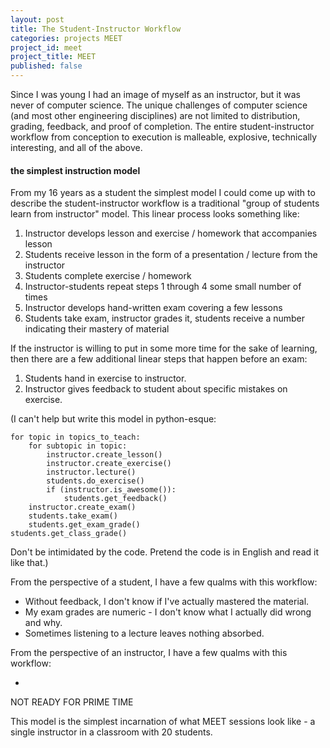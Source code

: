 ```yaml
---
layout: post
title: The Student-Instructor Workflow
categories: projects MEET
project_id: meet
project_title: MEET
published: false
---
```


Since I was young I had an image of myself as an instructor, but it was never of computer science. The unique challenges of computer science (and most other engineering disciplines) are not limited to distribution, grading, feedback, and proof of completion. The entire student-instructor workflow from conception to execution is malleable, explosive, technically interesting, and all of the above. 

<!-- more --> 

#### the simplest instruction model

From my 16 years as a student the simplest model I could come up with to describe the student-instructor workflow is a traditional "group of students learn from instructor" model. This linear process looks something like:

1. Instructor develops lesson and exercise / homework that accompanies lesson
2. Students receive lesson in the form of a presentation / lecture from the instructor
4. Students complete exercise / homework
5. Instructor-students repeat steps 1 through 4 some small number of times
6. Instructor develops hand-written exam covering a few lessons
7. Students take exam, instructor grades it, students receive a number indicating their mastery of material


If the instructor is willing to put in some more time for the sake of learning, then there are a few additional linear steps that happen before an exam: 

1. Students hand in exercise to instructor. 
2. Instructor gives feedback to student about specific mistakes on exercise. 

(I can't help but write this model in python-esque: 

	for topic in topics_to_teach: 
		for subtopic in topic: 
		    instructor.create_lesson()
		    instructor.create_exercise()
		    instructor.lecture()
		    students.do_exercise()
		    if (instructor.is_awesome()):
		    	students.get_feedback()
		instructor.create_exam()
		students.take_exam()
		students.get_exam_grade()
	students.get_class_grade()

Don't be intimidated by the code. Pretend the code is in English and read it like that.)

From the perspective of a student, I have a few qualms with this workflow: 

* Without feedback, I don't know if I've actually mastered the material. 
* My exam grades are numeric - I don't know what I actually did wrong and why. 
* Sometimes listening to a lecture leaves nothing absorbed. 

From the perspective of an instructor, I have a few qualms with this workflow: 

*


NOT READY FOR PRIME TIME 

This model is the simplest incarnation of what MEET sessions look like - a single instructor in a classroom with 20 students. 
